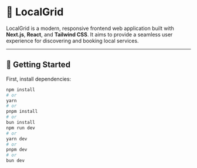 # 🌟 LocalGrid

LocalGrid is a modern, responsive frontend web application built with **Next.js**, **React**, and **Tailwind CSS**. It aims to provide a seamless user experience for discovering and booking local services.

---

## 🚀 Getting Started

First, install dependencies:

```bash
npm install
# or
yarn
# or
pnpm install
# or
bun install
npm run dev
# or
yarn dev
# or
pnpm dev
# or
bun dev
